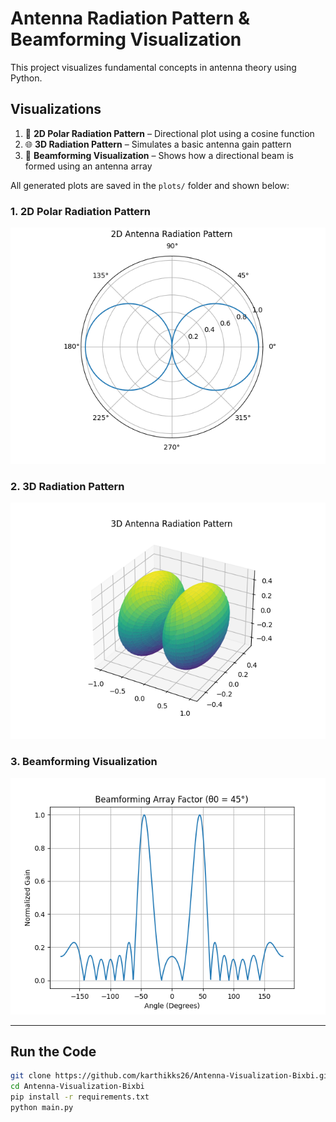 # Antenna Radiation Pattern & Beamforming Visualization

This project visualizes fundamental concepts in antenna theory using Python.

## Visualizations

1. 📡 **2D Polar Radiation Pattern** – Directional plot using a cosine function  
2. 🌐 **3D Radiation Pattern** – Simulates a basic antenna gain pattern  
3. 📶 **Beamforming Visualization** – Shows how a directional beam is formed using an antenna array

All generated plots are saved in the `plots/` folder and shown below:

### 1. 2D Polar Radiation Pattern
![2D Polar Plot](plots/polar_plot.png)

### 2. 3D Radiation Pattern
![3D Pattern](plots/3d_pattern.png)

### 3. Beamforming Visualization
![Beamforming Pattern](plots/beamforming.png)

---

## Run the Code

```bash
git clone https://github.com/karthikks26/Antenna-Visualization-Bixbi.git
cd Antenna-Visualization-Bixbi
pip install -r requirements.txt
python main.py
